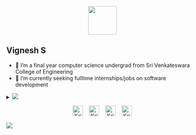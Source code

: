 <p align="center"><img height="75" src="https://imgur.com/XTMOWyy.gif"/></p>



## Vignesh S

- 🔭 I’m a final year computer science undergrad from Sri Venkateswara College of Engineering
- 🌱 I’m currently seeking fulltime internships/jobs on software development


<details>
<summary>
  <a href="https://github.com/Vignesh0404"><img src="https://img.shields.io/badge/-Expand%20to%20know%20more-b03544?style=for-the-badge" /></a>
</summary>


### About Me  

I am very much a kid at heart, love to cook :ramen:, listen to jazz :saxophone:	and play video games :video_game:. I love meeting new people and learning new things, so please feel free to say hello and share a story with me. I'm good at Team Building and collaboration. In fact, I'm currently the Chair of [SVCE-ACM Student Chapter](https://svce.acm.org/). My secret sauce is getting people excited about the things I'm excited about. I also love Hackathons (Who doesn't love Pizzas, Red Bull and Swags). I'm currently focusing :dart: of Cloud Architectures, Natural Language Processing and Deep Learning.


### Programming Languages :scroll:

<img height="32" width="32" src="https://cdn.thekrishna.in/img/icon/python.svg" />&nbsp; 
<img height="32" width="32" src="https://cdn.thekrishna.in/img/icon/java.svg" />&nbsp;
<img height="32" width="32" src="https://cdn.thekrishna.in/img/icon/javascript.svg" />&nbsp; 
<img height="32" width="32" src="https://cdn.thekrishna.in/img/icon/html5.svg" />&nbsp; 
<img height="32" width="32" src="https://cdn.thekrishna.in/img/icon/css3.svg" />&nbsp; 
<img height="32" width="32" src="https://cdn.thekrishna.in/img/icon/php.svg" />&nbsp; 
<img height="32" width="32" src="https://cdn.thekrishna.in/img/icon/cplusplus.svg" />&nbsp;
<img height="32" width="32" src="https://cdn.thekrishna.in/img/icon/gnubash.svg" />&nbsp; 

### Database Systems :bar_chart:

<img height="32" width="32" src="https://cdn.thekrishna.in/img/icon/mysql.svg" />&nbsp; 
<img height="32" width="32" src="https://cdn.thekrishna.in/img/icon/mongodb.svg" />&nbsp; 
<img height="32" width="32" src="https://cdn.thekrishna.in/img/icon/influxdb.svg" />&nbsp;&nbsp;
<img height="32" width="32" src="https://cdn.thekrishna.in/img/icon/couchdb.svg" />&nbsp; 

### Tools and Frameworks :hammer:

<img height="32" width="32" src="https://cdn.thekrishna.in/img/icon/pytorch.svg" />&nbsp;
<img height="32" width="32" src="https://cdn.thekrishna.in/img/icon/tensorflow.svg" />&nbsp; 
<img height="32" width="32" src="https://cdn.thekrishna.in/img/icon/opencv.svg" />&nbsp; 
<img height="32" width="32" src="https://cdn.thekrishna.in/img/icon/docker.svg" />&nbsp; 
<img height="32" width="32" src="https://cdn.thekrishna.in/img/icon/kubernetes.svg" />&nbsp;
<img height="32" width="32" src="https://cdn.thekrishna.in/img/icon/apachespark.svg" />&nbsp;
<img height="32" width="32" src="https://unpkg.com/simple-icons@v3/icons/flask.svg" />&nbsp;
<img height="32" width="32" src="https://unpkg.com/simple-icons@v3/icons/jenkins.svg" />&nbsp;
<img height="32" width="32" src="https://cdn.thekrishna.in/img/icon/travisci.svg" />&nbsp;
<img height="32" width="32" src="https://cdn.thekrishna.in/img/icon/grafana.svg" />&nbsp; 
<img height="32" width="32" src="https://cdn.thekrishna.in/img/icon/git.svg" />&nbsp; 
<img height="32" width="32" src="https://cdn.thekrishna.in/img/icon/inkscape.svg" />&nbsp; 
<img height="32" width="32" src="https://cdn.thekrishna.in/img/icon/gimp.svg" />&nbsp; 
<img height="32" width="32" src="https://cdn.thekrishna.in/img/icon/adobexd.svg" />&nbsp; 
<img height="32" width="32" src="https://cdn.thekrishna.in/img/icon/adobephotoshop.svg" />&nbsp; 
<img height="32" width="32" src="https://cdn.thekrishna.in/img/icon/bootstrap.svg" />&nbsp; 

### Honors and Award :trophy:

1. **Smart India Finalist 2020 - Software Edition**
   - :round_pushpin:&nbsp;&nbsp;**All India Council for Technical Education (AICTE)**
   - Shortlisted for Problem Statement: RK59 by Bureau of Police Research & Development. 
2. **Fourth Place - St. Peter's Hackathon (2019)**
   - Won the Fourth Place in a 12-hour Hackathon of over 100+ participants conducted by the **St. Peter's College of Engineering and Technology, Chennai.**
3. **Third Place - SSN IEEE Hack & Tackle (2019)**
   - Won the Third Place in a 24-hour Hackathon of over 300+ participants conducted by the IEEE Chapter of **SSN College of Engineering, Chennai**.
 
<br></details>
<!-- footer --!>

<p align="center">
    <a id="GitHub" href="https://github.com/Vignesh0404"><img width="27px" src="https://thekrishna.in/K-Kraken/img/gh.png" alt="Krishnakanth Alagiri - GitHub" /></a>
    &nbsp;&nbsp;     
    <a id="LinkedIn" href="https://www.linkedin.com/in/vignesh-s-a03a89179/"><img width="27px" src="https://thekrishna.in/K-Kraken/img/linkedin.png" alt="Krishnakanth Alagiri - LinkedIn" /></a> 
    &nbsp;&nbsp;
    <a id="Website" href="https://vignesh0404.github.io/"><img width="27px" src="https://thekrishna.in/K-Kraken/img/web.png" alt="Krishnakanth Alagiri - Website" /></a>
    &nbsp;&nbsp;
   <a id="Mail" href="mailto:krishna.alagiri03@gmail.com"><img width="27px" src="https://thekrishna.in/K-Kraken/img/mail.png?" alt="Krishnakanth Alagiri - Mail"/></a>
</p>
<img src="https://imgur.com/rilHVxA.png"/>
